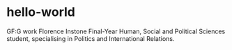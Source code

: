 # hello-world
GF:G work
Florence Instone
Final-Year Human, Social and Political Sciences student, specialising in Politics and International Relations.
